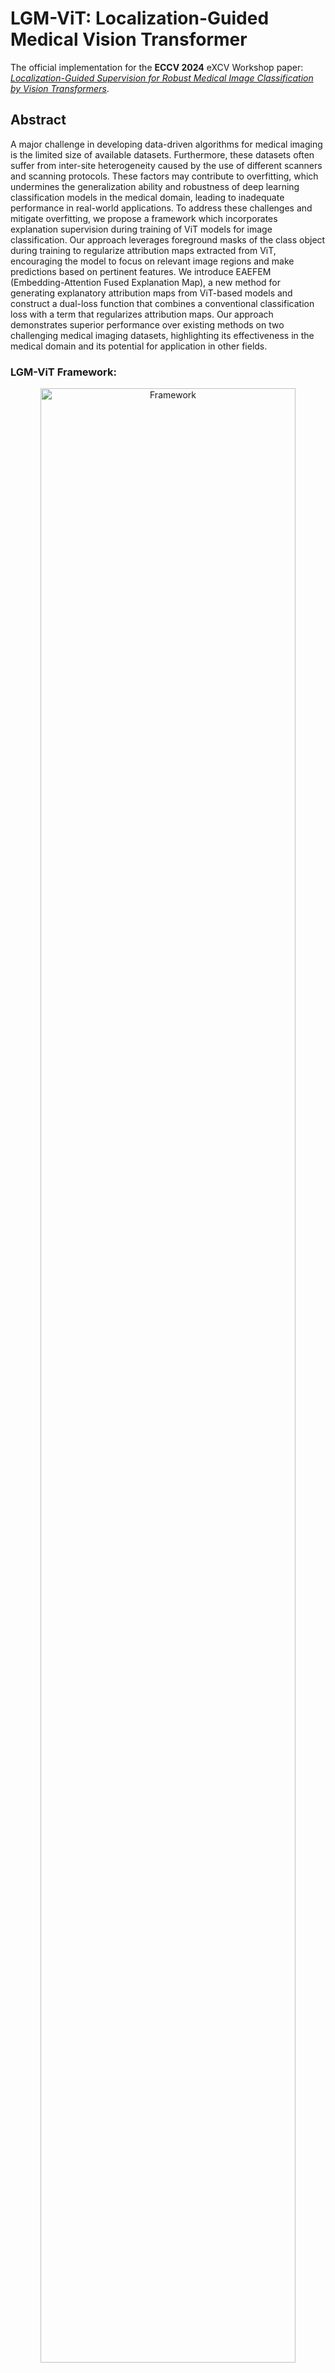 # LGM-ViT: Localization-Guided Medical Vision Transformer
The official implementation for the **ECCV 2024** eXCV Workshop paper: [_Localization-Guided Supervision for Robust Medical Image Classification by Vision Transformers_](https://arxiv.org/abs/2203.11991).

## Abstract
A major challenge in developing data-driven algorithms for medical imaging is the limited size of available datasets. Furthermore, these datasets often suffer from inter-site heterogeneity caused by the use of different scanners and scanning protocols. These factors may contribute to overfitting, which undermines the generalization ability and robustness of deep learning classification models in the medical domain, leading to inadequate performance in real-world applications. To address these challenges and mitigate overfitting, we propose a framework which incorporates explanation supervision during training of ViT models for image classification. Our approach leverages foreground masks of the class object during training to regularize attribution maps extracted from ViT, encouraging the model to focus on relevant image regions and make predictions based on pertinent features. We introduce EAEFEM (Embedding-Attention Fused Explanation Map), a new method for generating explanatory attribution maps from ViT-based models and construct a dual-loss function that combines a conventional classification loss with a term that regularizes attribution maps. Our approach demonstrates superior performance over existing methods on two challenging medical imaging datasets, highlighting its effectiveness in the medical domain and its potential for application in other fields.

### LGM-ViT Framework:
<p align="center">
  <img width="90%" src="docs/LGMViT_overview.jpg" alt="Framework"/>
</p>

### EAFEM Extraction Process:
<p align="center">
  <img width="90%" src="docs/EAFEM.jpg" alt="Framework"/>
</p>

## Binary Classification Performance
Results on the BraTS2020 and LiTS17 datasets.
The following results present the mean and standard deviation over three runs with different seeds:

> BraTS2020

|           Method            |    F1 Score     |    Accuracy     |      AUROC      |       AP        | Cohen's Kappa   | Weights                                                                                          |
|:---------------------------:|:---------------:|:---------------:|:---------------:|:---------------:|-----------------|--------------------------------------------------------------------------------------------------|
| Baseline (Vanilla ViT-B/16) |   89.5 ± 0.13   |   91.2 ± 0.19   |   96.7 ± 0.20   |   96.5 ± 0.15   | 81.9 ± 0.33     | [weights](https://drive.google.com/file/d/1tY3WuhSS5NUSM75VKZAV2Hj6XIM1drzm/view?usp=drive_link) |
|          GradMask           |   89.8 ± 0.24   |   91.4 ± 0.35   |   96.7 ± 0.12   |   96.6 ± 0.05   | 82.4 ± 0.65     | [weights](https://drive.google.com/file/d/1b6EoE0MnU49cDmnXy0ZykusCKKToCSqT/view?usp=drive_link) |
|          RobustViT          |   89.8 ± 0.36   |   91.3 ± 0.30   |   96.9 ± 0.04   |   96.8 ± 0.03   | 82.2 ± 0.61     | [weights](https://drive.google.com/file/d/1Qod-VzzAhySPrzI7qyB4Dv5jR81jsIby/view?usp=drive_link) |
|            RES-G            |   90.3 ± 0.58   |   91.8 ± 0.38   |   96.9 ± 0.43   |   96.8 ± 0.39   | 83.1 ± 0.84     | [weights](https://drive.google.com/file/d/1RbV-mhI4xWz5UJut8XVe510rshwsXPZl/view?usp=drive_link) |
|            RES-L            |   89.6 ± 0.30   |   91.1 ± 0.23   |   96.6 ± 0.04   |   96.6 ± 0.07   | 81.8 ± 0.48     | [weights](https://drive.google.com/file/d/1jDcdCKf8eWc0c_Z6k2m4lTu6YNa5qAYO/view?usp=drive_link) |
|        LGM-ViT(Ours)        | **91.4 ± 0.14** | **92.8 ± 0.14** | **97.3 ± 0.09** | **97.4 ± 0.07** | **85.3 ± 0.26** | [weights](https://drive.google.com/file/d/1HvVO9fvgMkqZXOHxLRtI5kw-X6UaW3NK/view?usp=drive_link) |

> LiTS17

|           Method            |    F1 Score     |    Accuracy     |      AUROC      |       AP        | Cohen's Kappa   | Weights                                                                                          |
|:---------------------------:|:---------------:|:---------------:|:---------------:|:---------------:|-----------------|--------------------------------------------------------------------------------------------------|
| Baseline (Vanilla ViT-B/16) |   79.1 ± 0.71   |   84.7 ± 1.39   |   93.3 ± 0.51   |   90.1 ± 1.08   | 67.0 ± 2.14     | [weights](https://drive.google.com/file/d/1xRUzcyX_9nLT5fbHziSTzjghhYrRyyfL/view?usp=drive_link) |
|          GradMask           |   81.6 ± 1.81   |   87.1 ± 1.58   |   93.7 ± 1.07   |   90.8 ± 1.44   | 71.7 ± 3.13     | [weights](https://drive.google.com/file/d/1DxlY_Z6jg8ISiH4i7-f76BxcV26cfOE3/view?usp=drive_link) |
|          RobustViT          |   80.2 ± 0.32   |   86.6 ± 0.11   |   93.3 ± 0.34   |   89.8 ± 0.33   | 70.0 ± 0.34     | [weights](https://drive.google.com/file/d/1hH_SHSfKI_kz3T7UGOXTlbyWEC4rTBg1/view?usp=drive_link) |
|            RES-G            |   82.0 ± 1.58   |   87.4 ± 1.16   |   94.0 ± 0.97   |   90.1 ± 1.56   | 72.3 ± 2.48     | [weights](https://drive.google.com/file/d/1V-_q5c_4oWhro6bjFgZB-NUHLeGckeBO/view?usp=drive_link) |
|            RES-L            |   80.3 ± 2.18   |   85.5 ± 1.58   |   92.6 ± 1.68   |   88.1 ± 3.77   | 68.8 ± 3.34     | [weights](https://drive.google.com/file/d/11SBH2zvHKCM0ym_qDgHAPibwWcrj2mOS/view?usp=drive_link) |
|        LGM-ViT(Ours)        | **88.8 ± 0.57** | **92.2 ± 0.56** | **97.2 ± 0.24** | **96.0 ± 0.22** | **82.8 ± 1.07** | [weights](https://drive.google.com/file/d/1LDMnz7dK1Gc4UVDk7Xwj5Ibp5oKfOppf/view?usp=drive_link) |



## Environment Setup
### Create environment

Using conda:
```
conda create -n lgmvit python=3.9
conda activate lgmvit
```

### Install packages
```
pip install -r requirements.txt
```
or:
```
pip install torch==2.2.0 torchvision==0.17.0 torchaudio==2.2.0
pip install SimpleITK-SimpleElastix
pip install easydict==1.11 pyyaml==6.0.1 scipy==1.12.0 opencv-python==4.9.0.80 torchmetrics==1.3.0 einops==0.7.0 timm==0.9.12 pandas==2.2.0 tabulate==0.9.0
```

## Data Preparation
Download the following datasets and extract them to the same parent directory:
- [BraTS2020](https://www.kaggle.com/datasets/awsaf49/brats20-dataset-training-validation?resource=download)
- [LiTS17](https://competitions.codalab.org/competitions/17094)

The data should be organized in the following structure:
```
 |-- datasets_parent_directory
     |-- BraTS2020
         |-- MICCAI_BraTS2020_TrainingData
            |-- BraTS20_Training_001
               -- BraTS20_Training_001_flair.nii
               -- BraTS20_Training_001_seg.nii
               -- BraTS20_Training_001_t1.nii
               -- BraTS20_Training_001_t1ce.nii
               -- BraTS20_Training_001_t2.nii
            |-- BraTS20_Training_002
            |-- BraTS20_Training_003
            ...
            |-- BraTS20_Training_369
     |-- LiTS17
         |-- scans
            -- volume-0.nii
            -- volume-1.nii
            -- volume-2.nii
            ...
            -- volume-130.nii
         |-- segmentations
            -- segmentation-0.nii
            -- segmentation-1.nii
            -- segmentation-2.nii
            ...
            -- segmentation-130.nii
```
Define the path to your datasets parent directory in all configuration files inside the repository's `config` directory under the attribute 'DATA.DATASET_DIR':
```
DATA:
   DATASET_DIR: /path/to/datasets/parent/directory/
   ...
   ...
TRAINING:
   ...
   ...
MODEL:
   ...
   ...
DISTRIBUTED:
   ...
   ...
```

The training sets of both datasets were randomly divided into train-validation-test sets. The sets are defined in `datasets/data_splits`.

## Training
Define the output path to the parent directory in which all the experiments (checkpoints) will be saved by changing the 'TRAINING.OUTPUT_DIR'
attribute in all configuration files inside the repository's `config` directory:
```
DATA:
   ...
   ...
TRAINING:
   OUTPUT_DIR: /path/to/outputs/parent/directory/
   ...
   ...
MODEL:
   ...
   ...
DISTRIBUTED:
   ...
   ...
```
### BraTS2020
To train on the BraTS2020 dataset run the following command:
```
python train.py LGMViT_brats20 -d brats20 --use_wandb --wandb_proj_name LGMViT_brats20 --seed 42
```

### LiTS17
To train on the LiTS17 dataset run the following command:
```
python train.py LGMViT_lits17 -d lits17_liver --use_wandb --wandb_proj_name LGMViT_lits17_liver --seed 42
```
To train the baseline model (vanilla ViT-B/16 model) or a customized configuration
replace the first argument with the name of the desired model config under `configs/brats20` for BraTS2020 and `configs/lits17` for LiTS17. We use [W&B](https://github.com/wandb/client) to log our training experiments, to disable W&B loging remove `--use_wandb`.

## Evaluation
Download the model weights from [Google Drive](https://drive.google.com/drive/folders/1Ru-bqF5_JVYllrdWkzrU5P1PqAKLtZS1?usp=drive_link)  (or directly from the tables above).
### BraTS2020
To run evaluation on the BraTS2020 test set run the following command:
```
python test.py LGMViT_brats20 -d brats20 -c best
```
`-c` defines the checkpoint (model's weights) to load. Options: 
- "best" (loads the best epoch saved during training).
- Number of type int (loads a specific checkpoint by number). Example `-c 20`.
- Full path to checkpoint.

For the first two options the models weights (trained or downloaded) should be located at:
```
 |-- TRAINING.OUTPUT_DIR
     |-- *dataset name*
         |-- *config name*
            |-- ckpt
                -- model_weights_file
 ```
Where TRAINING.OUTPUT_DIR is the directory defined in the chosen configuration file, *dataset name* is the name of the dataset you are running (brats20 or lits17), and *config name* is the name of the configuration file you are running.

To run evaluation on multiple configurations insert the names of the config files one after the other, and insert a checkpoint for each config in the same order of the config file names (or insert `best` if you want to load the best epoch saved during training for all configurations):
```
python test.py ViT_B16_baseline_brats20 LGMViT_brats20 LGMViT_brats20_2 -d brats20 -c best
```
Example for different checkpoint options: 
- `-c best`, 
- `-c 20 best 25`, 
- `-c /full_path_to_checkpoint_of_first_model /full_path_to_checkpoint_of_second_model /full_path_to_checkpoint_of_third_model`, 
### LiTS17
To run evaluation on the LiTS17 test set run the following command:
```
python test.py LGMViT_lits17 -d lits17_liver -c best
```

To run evaluation on multiple configurations:
```
python test.py ViT_B16_baseline_lits17 LGMViT_lits17 LGMViT_lits17_2 -d lits17_liver -c best
```

## Competing Methods
To train the competing methods (GradMask, RES, and RobustVit) use the  `competing_methods` branch. Evaluation for the competing methods can be executed on the master branch (since all changes are applied to the training pipeline).

## Acknowledgments
Our code is partly based on the [DETR](https://github.com/facebookresearch/detr)
and [VisTR](https://github.com/YuqingWang1029/VisTR) repositories. We would like to thank the authors for their great work.

## Citation
If our work is useful for your research, please consider citing:

*The official publication of our paper will be published in the near future. This is a temporary Bibtex citation: 
```Bibtex
@article{itzhaklocalization,
  title={Localization-Guided Supervision for Robust Medical Image Classification by Vision Transformers},
  author={Itzhak, Sagi Ben and Kiryati, Nahum and Portnoy, Orith and Mayer, Arnaldo}
}
```

